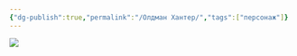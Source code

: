 ```yaml
---
{"dg-publish":true,"permalink":"/Олдман Хантер/","tags":["персонаж"]}
---
```


![](https://foundry.owlbeardm.com/dresden/report.webp)
